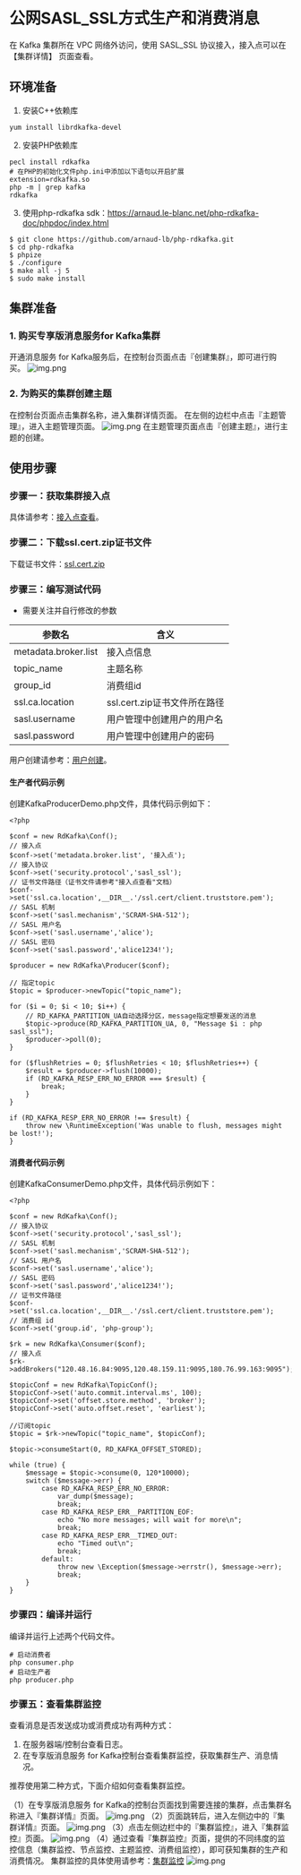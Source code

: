 # 公网SASL_SSL方式生产和消费消息
在 Kafka 集群所在 VPC 网络外访问，使用 SASL_SSL 协议接入，接入点可以在 【集群详情】 页面查看。
## 环境准备
1. 安装C++依赖库
```shell
yum install librdkafka-devel
```
2. 安装PHP依赖库
```shell
pecl install rdkafka
# 在PHP的初始化文件php.ini中添加以下语句以开启扩展
extension=rdkafka.so
php -m | grep kafka
rdkafka
```
3. 使用php-rdkafka sdk：https://arnaud.le-blanc.net/php-rdkafka-doc/phpdoc/index.html﻿
```shell
$ git clone https://github.com/arnaud-lb/php-rdkafka.git
$ cd php-rdkafka
$ phpize
$ ./configure
$ make all -j 5
$ sudo make install
```
## 集群准备
### 1. 购买专享版消息服务for Kafka集群
开通消息服务 for Kafka服务后，在控制台页面点击『创建集群』，即可进行购买。
![img.png](../../img/img.png)
### 2. 为购买的集群创建主题
在控制台页面点击集群名称，进入集群详情页面。
在左侧的边栏中点击『主题管理』，进入主题管理页面。
![img.png](../../img/img1.png)
在主题管理页面点击『创建主题』，进行主题的创建。
## 使用步骤
### 步骤一：获取集群接入点
具体请参考：[接入点查看]()。

### 步骤二：下载ssl.cert.zip证书文件
下载证书文件：[ssl.cert.zip](https://bce-kafka-bj.bj.bcebos.com/cert/ssl.cert.zip)

### 步骤三：编写测试代码
* 需要关注并自行修改的参数

| 参数名                  | 含义                   |
|----------------------|----------------------|
| metadata.broker.list | 接入点信息                |
| topic_name           | 主题名称                 |
| group_id             | 消费组id                |
| ssl.ca.location      | ssl.cert.zip证书文件所在路径 |
| sasl.username        | 用户管理中创建用户的用户名        |
| sasl.password        | 用户管理中创建用户的密码         |

用户创建请参考：[用户创建]()。
#### 生产者代码示例
创建KafkaProducerDemo.php文件，具体代码示例如下：
```phpregexp
<?php

$conf = new RdKafka\Conf();
// 接入点
$conf->set('metadata.broker.list', '接入点');
// 接入协议
$conf->set('security.protocol','sasl_ssl');
// 证书文件路径（证书文件请参考"接入点查看"文档）
$conf->set('ssl.ca.location',__DIR__.'/ssl.cert/client.truststore.pem');
// SASL 机制
$conf->set('sasl.mechanism','SCRAM-SHA-512');
// SASL 用户名
$conf->set('sasl.username','alice');
// SASL 密码
$conf->set('sasl.password','alice1234!');

$producer = new RdKafka\Producer($conf);

// 指定topic
$topic = $producer->newTopic("topic_name");

for ($i = 0; $i < 10; $i++) {
    // RD_KAFKA_PARTITION_UA自动选择分区，message指定想要发送的消息
    $topic->produce(RD_KAFKA_PARTITION_UA, 0, "Message $i : php sasl_ssl");
    $producer->poll(0);
}

for ($flushRetries = 0; $flushRetries < 10; $flushRetries++) {
    $result = $producer->flush(10000);
    if (RD_KAFKA_RESP_ERR_NO_ERROR === $result) {
        break;
    }
}

if (RD_KAFKA_RESP_ERR_NO_ERROR !== $result) {
    throw new \RuntimeException('Was unable to flush, messages might be lost!');
}
```
#### 消费者代码示例
创建KafkaConsumerDemo.php文件，具体代码示例如下：
```phpregexp
<?php

$conf = new RdKafka\Conf();
// 接入协议
$conf->set('security.protocol','sasl_ssl');
// SASL 机制
$conf->set('sasl.mechanism','SCRAM-SHA-512');
// SASL 用户名
$conf->set('sasl.username','alice');
// SASL 密码
$conf->set('sasl.password','alice1234!');
// 证书文件路径
$conf->set('ssl.ca.location',__DIR__.'/ssl.cert/client.truststore.pem');
// 消费组 id
$conf->set('group.id', 'php-group');

$rk = new RdKafka\Consumer($conf);
// 接入点
$rk->addBrokers("120.48.16.84:9095,120.48.159.11:9095,180.76.99.163:9095");

$topicConf = new RdKafka\TopicConf();
$topicConf->set('auto.commit.interval.ms', 100);
$topicConf->set('offset.store.method', 'broker');
$topicConf->set('auto.offset.reset', 'earliest');

//订阅topic
$topic = $rk->newTopic("topic_name", $topicConf);

$topic->consumeStart(0, RD_KAFKA_OFFSET_STORED);

while (true) {
    $message = $topic->consume(0, 120*10000);
    switch ($message->err) {
        case RD_KAFKA_RESP_ERR_NO_ERROR:
            var_dump($message);
            break;
        case RD_KAFKA_RESP_ERR__PARTITION_EOF:
            echo "No more messages; will wait for more\n";
            break;
        case RD_KAFKA_RESP_ERR__TIMED_OUT:
            echo "Timed out\n";
            break;
        default:
            throw new \Exception($message->errstr(), $message->err);
            break;
    }
}
```
### 步骤四：编译并运行
编译并运行上述两个代码文件。
```shell
# 启动消费者
php consumer.php
# 启动生产者
php producer.php
```
### 步骤五：查看集群监控
查看消息是否发送成功或消费成功有两种方式：
1. 在服务器端/控制台查看日志。
2. 在专享版消息服务 for Kafka控制台查看集群监控，获取集群生产、消息情况。

推荐使用第二种方式，下面介绍如何查看集群监控。

（1）在专享版消息服务 for Kafka的控制台页面找到需要连接的集群，点击集群名称进入『集群详情』页面。
![img.png](../../img/img2.png)
（2）页面跳转后，进入左侧边中的『集群详情』页面。
![img.png](../../img/img3.png)
（3）点击左侧边栏中的『集群监控』，进入『集群监控』页面。
![img.png](../../img/img4.png)
（4）通过查看『集群监控』页面，提供的不同纬度的监控信息（集群监控、节点监控、主题监控、消费组监控），即可获知集群的生产和消费情况。
集群监控的具体使用请参考：[集群监控]()
![img.png](../../img/img5.png)